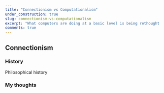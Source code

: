```yaml
---
title: "Connectionism vs Computationalism"
under_construction: true
slug: connectionism-vs-computationalism
excerpt: "What computers are doing at a basic level is being rethought. Instead of conceptualizing code as following formal rules strictly to obtain static mathematical relationships with the data, modern algorithms are best explained with dynamic systems. This entire blog is devoted to this idea."
comments: true
---
```


## Connectionism

### History
Philosophical history

### My thoughts
